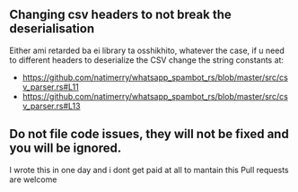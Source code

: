 ## Changing csv headers to not break the deserialisation
Either ami retarded ba ei library ta osshikhito, whatever the case, if u need to different headers to deserialize the CSV change the string constants at:
- https://github.com/natimerry/whatsapp_spambot_rs/blob/master/src/csv_parser.rs#L11
- https://github.com/natimerry/whatsapp_spambot_rs/blob/master/src/csv_parser.rs#L13

## Do not file code issues, they will not be fixed and you will be ignored. 
I wrote this in one day and i dont get paid at all to mantain this
Pull requests are welcome
